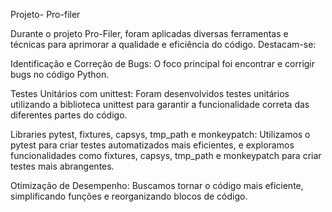 Projeto- Pro-filer  

Durante o projeto Pro-Filer, foram aplicadas diversas ferramentas e técnicas para aprimorar a qualidade e eficiência do código. Destacam-se:

Identificação e Correção de Bugs: O foco principal foi encontrar e corrigir bugs no código Python.

Testes Unitários com unittest: Foram desenvolvidos testes unitários utilizando a biblioteca unittest para garantir a funcionalidade correta das diferentes partes do código.

Libraries pytest, fixtures, capsys, tmp_path e monkeypatch: Utilizamos o pytest para criar testes automatizados mais eficientes, e exploramos funcionalidades como fixtures, capsys, tmp_path e monkeypatch para criar testes mais abrangentes.

Otimização de Desempenho: Buscamos tornar o código mais eficiente, simplificando funções e reorganizando blocos de código.
